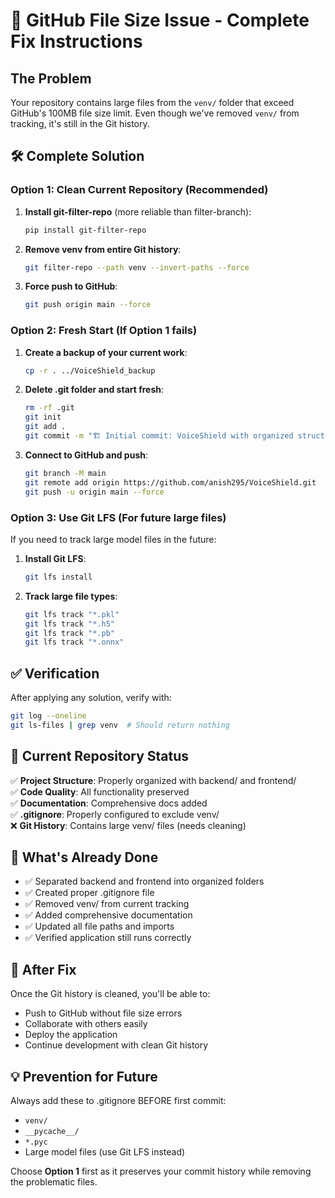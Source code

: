 # 🚨 GitHub File Size Issue - Complete Fix Instructions

## The Problem
Your repository contains large files from the `venv/` folder that exceed GitHub's 100MB file size limit. Even though we've removed `venv/` from tracking, it's still in the Git history.

## 🛠️ Complete Solution

### Option 1: Clean Current Repository (Recommended)

1. **Install git-filter-repo** (more reliable than filter-branch):
   ```bash
   pip install git-filter-repo
   ```

2. **Remove venv from entire Git history**:
   ```bash
   git filter-repo --path venv --invert-paths --force
   ```

3. **Force push to GitHub**:
   ```bash
   git push origin main --force
   ```

### Option 2: Fresh Start (If Option 1 fails)

1. **Create a backup of your current work**:
   ```bash
   cp -r . ../VoiceShield_backup
   ```

2. **Delete .git folder and start fresh**:
   ```bash
   rm -rf .git
   git init
   git add .
   git commit -m "🏗️ Initial commit: VoiceShield with organized structure"
   ```

3. **Connect to GitHub and push**:
   ```bash
   git branch -M main
   git remote add origin https://github.com/anish295/VoiceShield.git
   git push -u origin main --force
   ```

### Option 3: Use Git LFS (For future large files)

If you need to track large model files in the future:

1. **Install Git LFS**:
   ```bash
   git lfs install
   ```

2. **Track large file types**:
   ```bash
   git lfs track "*.pkl"
   git lfs track "*.h5"
   git lfs track "*.pb"
   git lfs track "*.onnx"
   ```

## ✅ Verification

After applying any solution, verify with:
```bash
git log --oneline
git ls-files | grep venv  # Should return nothing
```

## 🎯 Current Repository Status

✅ **Project Structure**: Properly organized with backend/ and frontend/  
✅ **Code Quality**: All functionality preserved  
✅ **Documentation**: Comprehensive docs added  
✅ **.gitignore**: Properly configured to exclude venv/  
❌ **Git History**: Contains large venv/ files (needs cleaning)

## 📝 What's Already Done

- ✅ Separated backend and frontend into organized folders
- ✅ Created proper .gitignore file
- ✅ Removed venv/ from current tracking
- ✅ Added comprehensive documentation
- ✅ Updated all file paths and imports
- ✅ Verified application still runs correctly

## 🚀 After Fix

Once the Git history is cleaned, you'll be able to:
- Push to GitHub without file size errors
- Collaborate with others easily
- Deploy the application
- Continue development with clean Git history

## 💡 Prevention for Future

Always add these to .gitignore BEFORE first commit:
- `venv/`
- `__pycache__/`
- `*.pyc`
- Large model files (use Git LFS instead)

Choose **Option 1** first as it preserves your commit history while removing the problematic files.
